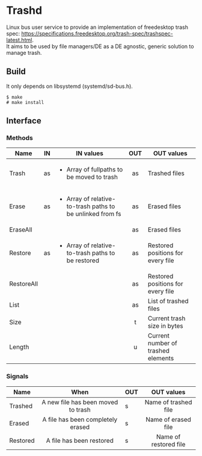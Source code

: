 # Trashd

Linux bus user service to provide an implementation of freedesktop trash spec: https://specifications.freedesktop.org/trash-spec/trashspec-latest.html.  
It aims to be used by file managers/DE as a DE agnostic, generic solution to manage trash.  

## Build
It only depends on libsystemd (systemd/sd-bus.h).  

    $ make
    # make install

## Interface
### Methods
| Name | IN | IN values | OUT | OUT values |
|-|:-:|-|:-:|-|
| Trash | as | <ul><li>Array of fullpaths to be moved to trash</li></ul> | as | Trashed files |
| Erase | as | <ul><li>Array of relative-to-trash paths to be unlinked from fs</li></ul> | as | Erased files |
| EraseAll | | | as | Erased files |
| Restore | as | <ul><li>Array of relative-to-trash paths to be restored</li></ul> | as | Restored positions for every file |
| RestoreAll | | | as | Restored positions for every file |
| List | | | as | List of trashed files |
| Size | | | t | Current trash size in bytes |
| Length | | | u | Current number of trashed elements |

### Signals
| Name | When | OUT | OUT values |
|-|:-:|-|:-:|
| Trashed | A new file has been moved to trash | s | Name of trashed file |
| Erased | A file has been completely erased | s | Name of erased file |
| Restored | A file has been restored | s | Name of restored file |
